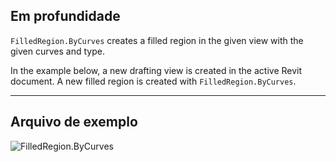 ## Em profundidade
`FilledRegion.ByCurves` creates a filled region in the given view with the given curves and type.

In the example below, a new drafting view is created in the active Revit document. A new filled region is created with `FilledRegion.ByCurves`.

___
## Arquivo de exemplo

![FilledRegion.ByCurves](./Revit.Elements.FilledRegion.ByCurves_img.jpg)
